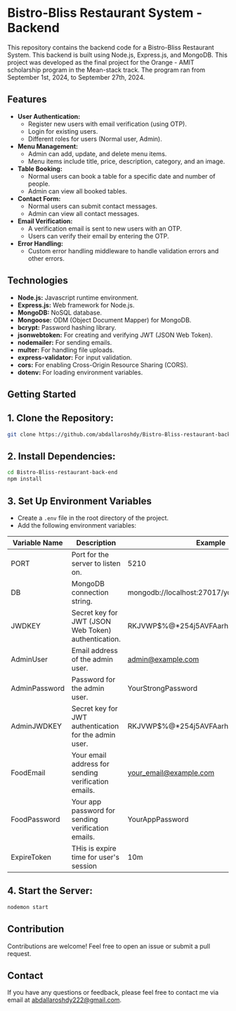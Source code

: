 # Bistro-Bliss Restaurant System - Backend

This repository contains the backend code for a Bistro-Bliss Restaurant System. This backend is built using Node.js, Express.js, and MongoDB.  This project was developed as the final project for the Orange - AMIT scholarship program in the Mean-stack track. The program ran from September 1st, 2024, to September 27th, 2024.

## Features

* **User Authentication:**
    * Register new users with email verification (using OTP).
    * Login for existing users.
    * Different roles for users (Normal user, Admin).
* **Menu Management:**
    * Admin can add, update, and delete menu items.
    * Menu items include title, price, description, category, and an image.
* **Table Booking:**
    * Normal users can book a table for a specific date and number of people.
    * Admin can view all booked tables.
* **Contact Form:**
    * Normal users can submit contact messages.
    * Admin can view all contact messages.
* **Email Verification:**
    * A verification email is sent to new users with an OTP.
    * Users can verify their email by entering the OTP.
* **Error Handling:**
    * Custom error handling middleware to handle validation errors and other errors.

## Technologies

* **Node.js:** Javascript runtime environment.
* **Express.js:** Web framework for Node.js.
* **MongoDB:** NoSQL database.
* **Mongoose:** ODM (Object Document Mapper) for MongoDB.
* **bcrypt:** Password hashing library.
* **jsonwebtoken:** For creating and verifying JWT (JSON Web Token).
* **nodemailer:** For sending emails.
* **multer:** For handling file uploads.
* **express-validator:** For input validation.
* **cors:** For enabling Cross-Origin Resource Sharing (CORS).
* **dotenv:** For loading environment variables.

## Getting Started

## 1. Clone the Repository:
   ```bash
   git clone https://github.com/abdallaroshdy/Bistro-Bliss-restaurant-back-end.git
   ```
   
## 2. Install Dependencies:
   ```bash
   cd Bistro-Bliss-restaurant-back-end
   npm install
   ```

 ## 3. Set Up Environment Variables

* Create a `.env` file in the root directory of the project.
* Add the following environment variables:

| Variable Name | Description | Example |
|---|---|---|
| PORT | Port for the server to listen on. | 5210 |
| DB | MongoDB connection string. | mongodb://localhost:27017/your_database_name |
| JWDKEY | Secret key for JWT (JSON Web Token) authentication. | RKJVWP$%@*254j5AVFAarha |
| AdminUser | Email address of the admin user. | admin@example.com |
| AdminPassword | Password for the admin user. | YourStrongPassword |
| AdminJWDKEY | Secret key for JWT authentication for the admin user. |  RKJVWP$%@*254j5AVFAarha |
| FoodEmail | Your email address for sending verification emails. | your_email@example.com |
| FoodPassword | Your app password for sending verification emails. | YourAppPassword |
| ExpireToken  | THis is expire time for user's session | 10m |
     
## 4. Start the Server:
   ```bash
   nodemon start
   ```

## Contribution

Contributions are welcome! Feel free to open an issue or submit a pull request.

## Contact

If you have any questions or feedback, please feel free to contact me via email at abdallaroshdy222@gmail.com.
